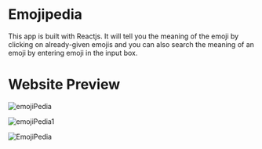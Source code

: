 # Emojipedia
This app is built with Reactjs. It will tell you the meaning of the emoji by clicking on already-given emojis and you can also search the meaning of an emoji by entering emoji in the input box.
# Website Preview
![emojiPedia](https://user-images.githubusercontent.com/50478681/151370979-e223d92b-b571-4555-9f7f-48235afb4ebc.png)

![emojiPedia1](https://user-images.githubusercontent.com/50478681/151370988-211665bc-eccb-453e-afa6-f330794c135c.png)

![EmojiPedia](https://user-images.githubusercontent.com/50478681/151371269-ed8abd1c-02a8-4d58-ae4c-a58f5e3db126.gif)


